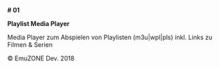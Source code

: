 <b># 01</b>

<b>Playlist Media Player</b>

Media Player zum Abspielen von Playlisten (m3u|wpl|pls)
inkl. Links zu Filmen & Serien

© EmuZONE Dev. 2018
